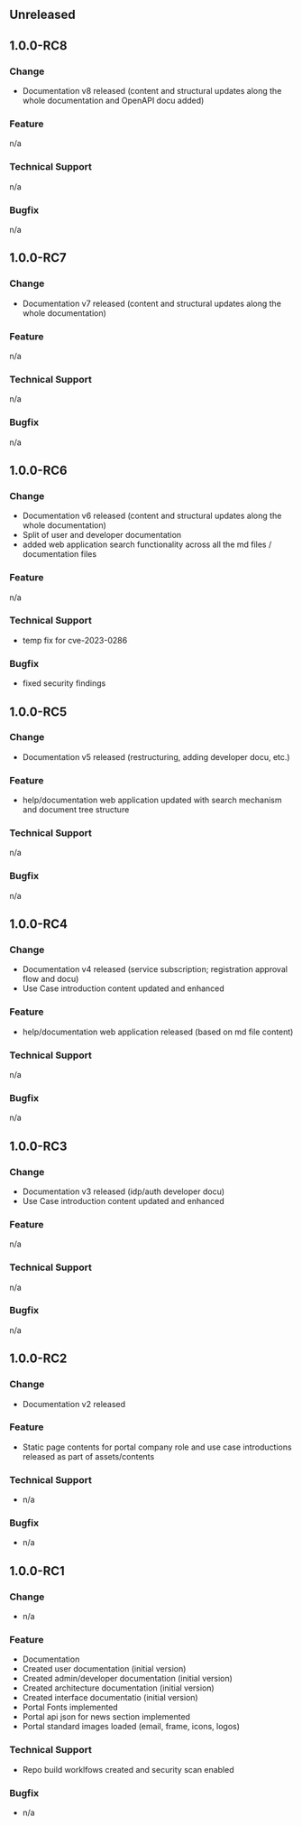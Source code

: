 ## Unreleased

## 1.0.0-RC8

### Change
* Documentation v8 released (content and structural updates along the whole documentation and OpenAPI docu added)

### Feature
n/a

### Technical Support
n/a

### Bugfix
n/a


## 1.0.0-RC7

### Change
* Documentation v7 released (content and structural updates along the whole documentation)

### Feature
n/a

### Technical Support
n/a

### Bugfix
n/a


## 1.0.0-RC6

### Change
* Documentation v6 released (content and structural updates along the whole documentation)
* Split of user and developer documentation
* added web application search functionality across all the md files / documentation files

### Feature
n/a

### Technical Support
* temp fix for cve-2023-0286

### Bugfix
* fixed security findings


## 1.0.0-RC5

### Change
* Documentation v5 released (restructuring, adding developer docu, etc.)

### Feature
* help/documentation web application updated with search mechanism and document tree structure

### Technical Support
n/a

### Bugfix
n/a


## 1.0.0-RC4

### Change
* Documentation v4 released (service subscription; registration approval flow and docu)
* Use Case introduction content updated and enhanced

### Feature
* help/documentation web application released (based on md file content)

### Technical Support
n/a

### Bugfix
n/a


## 1.0.0-RC3

### Change
* Documentation v3 released (idp/auth developer docu)
* Use Case introduction content updated and enhanced

### Feature
n/a

### Technical Support
n/a

### Bugfix
n/a


## 1.0.0-RC2

### Change
* Documentation v2 released

### Feature
* Static page contents for portal company role and use case introductions released as part of assets/contents

### Technical Support
* n/a

### Bugfix
* n/a


## 1.0.0-RC1

### Change
* n/a

### Feature
* Documentation
 * Created user documentation (initial version)
 * Created admin/developer documentation (initial version)
 * Created architecture documentation (initial version)
 * Created interface documentatio (initial version)
* Portal Fonts implemented
* Portal api json for news section implemented 
* Portal standard images loaded (email, frame, icons, logos)

### Technical Support
* Repo build worklfows created and security scan enabled

### Bugfix
* n/a
